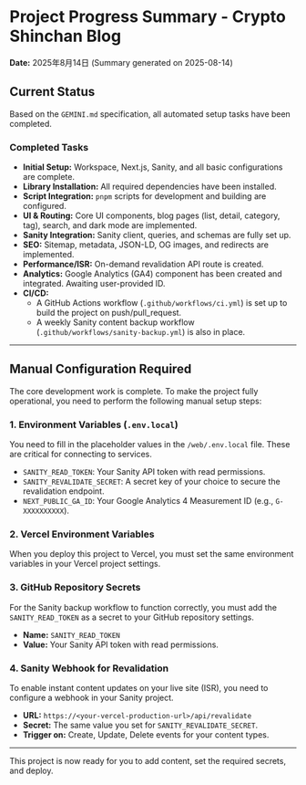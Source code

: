 # Project Progress Summary - Crypto Shinchan Blog

**Date:** 2025年8月14日 (Summary generated on 2025-08-14)

## Current Status

Based on the `GEMINI.md` specification, all automated setup tasks have been completed.

### Completed Tasks

- **Initial Setup:** Workspace, Next.js, Sanity, and all basic configurations are complete.
- **Library Installation:** All required dependencies have been installed.
- **Script Integration:** `pnpm` scripts for development and building are configured.
- **UI & Routing:** Core UI components, blog pages (list, detail, category, tag), search, and dark mode are implemented.
- **Sanity Integration:** Sanity client, queries, and schemas are fully set up.
- **SEO:** Sitemap, metadata, JSON-LD, OG images, and redirects are implemented.
- **Performance/ISR:** On-demand revalidation API route is created.
- **Analytics:** Google Analytics (GA4) component has been created and integrated. Awaiting user-provided ID.
- **CI/CD:**
  - A GitHub Actions workflow (`.github/workflows/ci.yml`) is set up to build the project on push/pull_request.
  - A weekly Sanity content backup workflow (`.github/workflows/sanity-backup.yml`) is also in place.

---

## Manual Configuration Required

The core development work is complete. To make the project fully operational, you need to perform the following manual setup steps:

### 1. Environment Variables (`.env.local`)

You need to fill in the placeholder values in the `/web/.env.local` file. These are critical for connecting to services.

- `SANITY_READ_TOKEN`: Your Sanity API token with read permissions.
- `SANITY_REVALIDATE_SECRET`: A secret key of your choice to secure the revalidation endpoint.
- `NEXT_PUBLIC_GA_ID`: Your Google Analytics 4 Measurement ID (e.g., `G-XXXXXXXXXX`).

### 2. Vercel Environment Variables

When you deploy this project to Vercel, you must set the same environment variables in your Vercel project settings.

### 3. GitHub Repository Secrets

For the Sanity backup workflow to function correctly, you must add the `SANITY_READ_TOKEN` as a secret to your GitHub repository settings.

- **Name:** `SANITY_READ_TOKEN`
- **Value:** Your Sanity API token with read permissions.

### 4. Sanity Webhook for Revalidation

To enable instant content updates on your live site (ISR), you need to configure a webhook in your Sanity project.

- **URL:** `https://<your-vercel-production-url>/api/revalidate`
- **Secret:** The same value you set for `SANITY_REVALIDATE_SECRET`.
- **Trigger on:** Create, Update, Delete events for your content types.

---

This project is now ready for you to add content, set the required secrets, and deploy.
